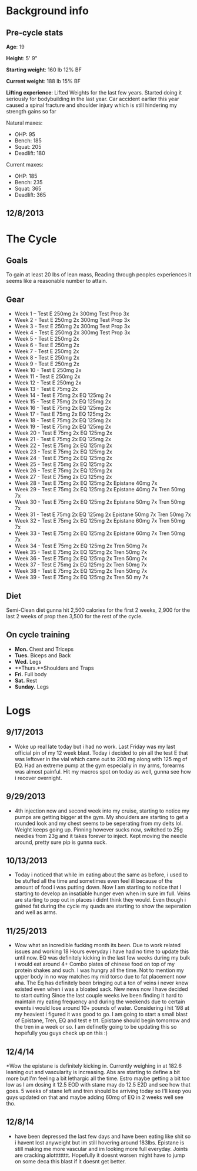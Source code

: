 # Background info
## Pre-cycle stats

**Age**: 19

**Height**:  5' 9"

**Starting weight**: 160 lb 12% BF

**Current weight**: 188 lb 15% BF

**Lifting experience**: Lifted Weights for the last few years. Started doing it seriously for bodybuilding in the last year. Car accident earlier this year caused a spinal fracture and shoulder injury which is still hindering my strength gains so far

Natural maxes:

* OHP: 95
* Bench: 185
* Squat: 205 
* Deadlift: 180

Current maxes:

* OHP: 185
* Bench: 235
* Squat: 365
* Deadlift: 365

## 12/8/2013

# The Cycle
## Goals
To gain at least 20 lbs of lean mass, Reading through peoples experiences it seems like a reasonable number to attain. 

## Gear
* Week 1 – Test E 250mg 2x 300mg Test Prop 3x
* Week 2 - Test E 250mg 2x 300mg Test Prop 3x
* Week 3 - Test E 250mg 2x 300mg Test Prop 3x
* Week 4 - Test E 250mg 2x 300mg Test Prop 3x
* Week 5 - Test E 250mg 2x
* Week 6 - Test E 250mg 2x
* Week 7 - Test E 250mg 2x
* Week 8 - Test E 250mg 2x
* Week 9 - Test E 250mg 2x
* Week 10 - Test E 250mg 2x
* Week 11 - Test E 250mg 2x
* Week 12 - Test E 250mg 2x
* Week 13 - Test E 75mg 2x
* Week 14 - Test E 75mg 2x EQ 125mg 2x
* Week 15 - Test E 75mg 2x EQ 125mg 2x
* Week 16 - Test E 75mg 2x EQ 125mg 2x
* Week 17 - Test E 75mg 2x EQ 125mg 2x
* Week 18 - Test E 75mg 2x EQ 125mg 2x
* Week 19 - Test E 75mg 2x EQ 125mg 2x
* Week 20 - Test E 75mg 2x EQ 125mg 2x
* Week 21 - Test E 75mg 2x EQ 125mg 2x
* Week 22 - Test E 75mg 2x EQ 125mg 2x
* Week 23 - Test E 75mg 2x EQ 125mg 2x
* Week 24 - Test E 75mg 2x EQ 125mg 2x
* Week 25 - Test E 75mg 2x EQ 125mg 2x
* Week 26 - Test E 75mg 2x EQ 125mg 2x
* Week 27 - Test E 75mg 2x EQ 125mg 2x
* Week 28 - Test E 75mg 2x EQ 125mg 2x Epistane 40mg 7x 
* Week 29 - Test E 75mg 2x EQ 125mg 2x Epistane 40mg 7x Tren 50mg 7x
* Week 30 - Test E 75mg 2x EQ 125mg 2x Epistane 50mg 7x Tren 50mg 7x
* Week 31 - Test E 75mg 2x EQ 125mg 2x Epistane 50mg 7x Tren 50mg 7x
* Week 32 - Test E 75mg 2x EQ 125mg 2x Epistane 60mg 7x Tren 50mg 7x
* Week 33 - Test E 75mg 2x EQ 125mg 2x Epistane 60mg 7x Tren 50mg 7x
* Week 34 - Test E 75mg 2x EQ 125mg 2x Tren 50mg 7x
* Week 35 - Test E 75mg 2x EQ 125mg 2x Tren 50mg 7x
* Week 36 - Test E 75mg 2x EQ 125mg 2x Tren 50mg 7x
* Week 37 - Test E 75mg 2x EQ 125mg 2x Tren 50mg 7x
* Week 38 - Test E 75mg 2x EQ 125mg 2x Tren 50mg 7x
* Week 39 - Test E 75mg 2x EQ 125mg 2x Tren 50 my 7x

## Diet
Semi-Clean diet gunna hit 2,500 calories for the first 2 weeks, 2,900 for the last 2 weeks of prop then 3,500 for the rest of the cycle.

## On cycle training  
* **Mon.** Chest and Triceps
* **Tues.** Biceps and Back 
* **Wed.** Legs
* **Thurs.**Shoulders and Traps
* **Fri.** Full  body
* **Sat.** Rest
* **Sunday.** Legs

# Logs

## 9/17/2013
* Woke up real late today but i had no work. Last Friday was my last official pin of my 12 week blast. Today i decided to pin all the test E that was leftover in the vial which came out to 200 mg along with 125 mg of EQ. Had an extreme pump at the gym especially in my arms, forearms was almost painful. Hit my macros spot on today as well, gunna see how i recover overnight.

## 9/29/2013
* 4th injection now and second week into my cruise, starting to notice my pumps are getting bigger at the gym. My shoulders are starting to get a rounded look and my chest seems to be seperating from my delts lol. Weight keeps going up. Pinning however sucks now, switched to 25g needles from 23g and it takes forever to inject. Kept moving the needle around, pretty sure pip is gunna suck.

## 10/13/2013
* Today i noticed that while im eating about the same as before, i used to be stuffed all the time and sometimes even feel ill because of the amount of food i was putting down. Now I am starting to notice that I starting to develop an insatiable hunger even when im sure im full. Veins are starting to pop out in places i didnt think they would. Even though i gained fat during the cycle my quads are starting to show the seperation and well as arms.

## 11/25/2013
* Wow what an incredible fucking month its been. Due to work related issues and working 18 Hours everyday i have had no time to update this until now. EQ was definitely kicking in the last few weeks during my bulk i would eat around 4+ Combo plates of chinese food on top of my protein shakes and such. I was hungry all the time. Not to mention my upper body in no way matches my mid torso due to fat placement now aha. The Eq has definitely been bringing out a ton of veins i never knew existed even when i was a bloated sack. New news now I have decided to start cutting Since the last couple weeks ive been finding it hard to maintain my eating frequency and during the weekends due to certain events i would lose around 10+ pounds of water. Considering i hit 198 at my heaviest i figured it was good to go. I am going to start a small blast of Epistane, Tren, EQ and test e trt. Epistane should begin tomorrow and the tren in a week or so. I am definetly going to be updating this so hopefully you guys check up  on this :)

## 12/4/14 
*Wow the epistane is definitely kicking in. Currently weighing in at 182.6 leaning out and vascularity is increasing. Abs are starting to define a bit more but I'm feeling a bit lethargic all the time. Estro maybe getting a bit too low as I am dosing it 12.5 EOD with stane may do 12.5 E2D and see how that goes. 5 weeks of stane left and tren should be arriving today so I'll keep you guys updated on that and maybe adding 60mg of EQ in 2 weeks well see tho.

## 12/8/14 
* have been depressed the last few days and have been eating like shit so i havent lost anyweight but im still hovering around 183lbs. Epistane is still making me more vascular and im looking more full everyday. Joints are cracking alottttttttt. Hopefully it doesnt worsen might have to jump on some deca this blast if it doesnt get better.